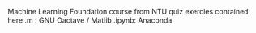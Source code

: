 Machine Learning Foundation course from NTU
quiz exercies contained here 
.m : GNU Oactave / Matlib
.ipynb: Anaconda
